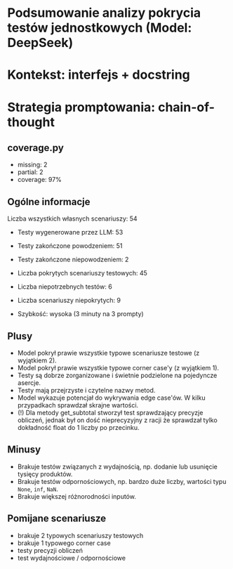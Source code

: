 # Podsumowanie analizy pokrycia testów jednostkowych (Model: DeepSeek)
# Kontekst: interfejs + docstring
# Strategia promptowania: chain-of-thought

## coverage.py
- missing: 2
- partial: 2
- coverage: 97%

## Ogólne informacje

Liczba wszystkich własnych scenariuszy: 54

- Testy wygenerowane przez LLM: 53
- Testy zakończone powodzeniem: 51
- Testy zakończone niepowodzeniem: 2


- Liczba pokrytych scenariuszy testowych: 45
- Liczba niepotrzebnych testów: 6
- Liczba scenariuszy niepokrytych: 9
- Szybkość: wysoka (3 minuty na 3 prompty)

## Plusy

- Model pokrył prawie wszystkie typowe scenariusze testowe (z wyjątkiem 2).
- Model pokrył prawie wszystkie typowe corner case'y (z wyjątkiem 1).
- Testy są dobrze zorganizowane i świetnie podzielone na pojedyncze asercje.
- Testy mają przejrzyste i czytelne nazwy metod.
- Model wykazuje potencjał do wykrywania edge case'ów. W kilku przypadkach sprawdzał skrajne wartości.
- (!) Dla metody get_subtotal stworzył test sprawdzający precyzje obliczeń, jednak był on dość nieprecyzyjny z racji że sprawdzał tylko dokładność float do 1 liczby po przecinku.

## Minusy

- Brakuje testów związanych z wydajnością, np. dodanie lub usunięcie tysięcy produktów.
- Brakuje testów odpornościowych, np. bardzo duże liczby, wartości typu `None`, `inf`, `NaN`.
- Brakuje większej różnorodności inputów.

## Pomijane scenariusze

- brakuje 2 typowych scenariuszy testowych
- brakuje 1 typowego corner case
- testy precyzji obliczeń
- test wydajnościowe / odpornościowe

